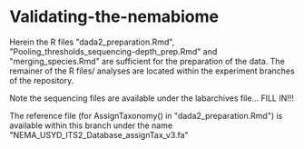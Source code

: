 # Validating-the-nemabiome
Herein the R files "dada2_preparation.Rmd", "Pooling_thresholds_sequencing-depth_prep.Rmd" and "merging_species.Rmd" are sufficient for the preparation of the data. The remainer of the R files/ analyses are located within the experiment branches of the repository. 

Note the sequencing files are available under the labarchives file... FILL IN!!! 

The reference file (for AssignTaxonomy() in "dada2_preparation.Rmd") is available within this branch under the name "NEMA_USYD_ITS2_Database_assignTax_v3.fa"
